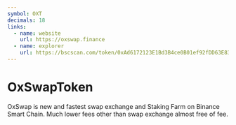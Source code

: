 ```yaml
---
symbol: OXT
decimals: 18
links:
  - name: website
    url: https://oxswap.finance
  - name: explorer
    url: https://bscscan.com/token/0xAd6172123E1Bd3B4ce0B01ef92fDD63E83590b99
---
```


# OxSwapToken

OxSwap is new and fastest swap exchange and Staking Farm on Binance Smart Chain. Much lower fees other than swap exchange almost free of fee.

